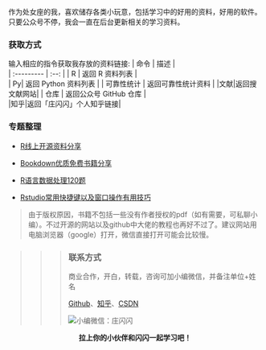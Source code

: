 作为处女座的我，喜欢储存各类小玩意，包括学习中的好用的资料，好用的软件。只要公众号不停，我会一直在后台更新相关的学习资料。

### 获取方式

输入相应的指令获取我存放的资料链接:
| 命令      | 描述 |        
| :--------- | :--: |
| R    |  返回 R 资料列表  |  
| Py|  返回 Python 资料列表 | 
| 可靠性统计  | 返回可靠性统计资料  |
|文献|返回搜文献网站|
| 仓库    |  返回公众号 GitHub 仓库  |  
|知乎|返回「庄闪闪」个人知乎链接|

### 专题整理

- [R线上开源资料分享](https://mp.weixin.qq.com/s?__biz=MzI1NjUwMjQxMQ==&mid=2247486437&idx=1&sn=93c9250cda3a467b85f12e8b750e1096&chksm=ea24f401dd537d17d1004e0d8dc70d88fd503706ff3b9888d2cc4ceafc4497f114d92c4fac92&scene=21&token=405533159&lang=zh_CN#wechat_redirect)

- [Bookdown优质免费书籍分享](https://mp.weixin.qq.com/s?__biz=MzI1NjUwMjQxMQ==&mid=2247486727&idx=1&sn=43a9b4cdc93bd38f179230bf4f0abc2e&chksm=ea24f2e3dd537bf515b3fe89f89158329479f6f550eaf58bdb24f9c83c2643753a4764154e73&scene=21&token=806552290&lang=zh_CN#wechat_redirect)

- [R语言数据处理120题](https://mp.weixin.qq.com/s/nf_f4zGT5GMjcZXV-Xm3XQ)

- [Rstudio常用快捷键以及窗口操作有用技巧](https://mp.weixin.qq.com/s?__biz=MzI1NjUwMjQxMQ==&mid=2247487180&idx=1&sn=43f64d3a9859c7e12562806de901e683&chksm=ea24f128dd53783e62d504190665a06cdd66432ba5532ae87b019c99a63ffa0b96e0fd4be377&token=241520229&lang=zh_CN#rd)

> 由于版权原因，书籍不包括一些没有作者授权的pdf（如有需要，可私聊小编）。不过开源的网站以及github中大佬的教程也再好不过了。建议网站用电脑浏览器（google）打开，微信直接打开可能会比较慢。



>>> ### 联系方式
>>>
>>> 商业合作，开白，转载，咨询可加小编微信，并备注单位+姓名
>>>
>>> [Github](https://github.com/liangliangzhuang "Github")、[知乎](https://www.zhihu.com/people/zhuangshanshan "知乎")、[CSDN](https://i.csdn.net/#/uc/profile "CSDN")
>>>
>>> ![小编微信：庄闪闪](https://imgkr2.cn-bj.ufileos.com/1d1f37d7-77d4-4e08-b04f-b1ba2c0da761.jpg?UCloudPublicKey=TOKEN_8d8b72be-579a-4e83-bfd0-5f6ce1546f13&Signature=%252FGMuA1Myc40EQX3yWCmr7Xhx6G4%253D&Expires=1607084346)

<span style="display:block;text-align:center;c;">**拉上你的小伙伴和闪闪一起学习吧！**</span>